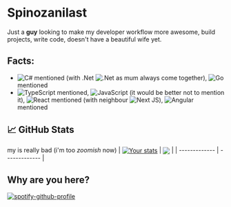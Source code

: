 # Spinozanilast
Just a **guy** looking to make my developer workflow more awesome, build projects, write code, doesn't have a beautiful wife yet.

## Facts: 
* ![C#](https://img.shields.io/badge/c%23-%23239120.svg?style=for-the-badge&logo=csharp&logoColor=white) mentioned (with .Net 	![.Net](https://img.shields.io/badge/.NET-5C2D91?style=for-the-badge&logo=.net&logoColor=white) as mum always come together), ![Go](https://img.shields.io/badge/go-%2300ADD8.svg?style=for-the-badge&logo=go&logoColor=white) mentioned
* ![TypeScript](https://img.shields.io/badge/typescript-%23007ACC.svg?style=for-the-badge&logo=typescript&logoColor=white) mentioned, ![JavaScript](https://img.shields.io/badge/javascript-%23323330.svg?style=for-the-badge&logo=javascript&logoColor=%23F7DF1E) (it would be better not to mention it), ![React](https://img.shields.io/badge/react-%2320232a.svg?style=for-the-badge&logo=react&logoColor=%2361DAFB) mentioned (with neighbour ![Next JS](https://img.shields.io/badge/Next-black?style=for-the-badge&logo=next.js&logoColor=white)), ![Angular](https://img.shields.io/badge/angular-%23DD0031.svg?style=for-the-badge&logo=angular&logoColor=white) mentioned

## 📈 GitHub Stats
my is really bad (i'm too *zoomish* now)
| <a href="https://github.com/anuraghazra/github-readme-stats"><img align="center" src="https://github-readme-stats.vercel.app/api?username=spinozanilast&show_icons=true&theme=radical" alt="Your stats" /></a> | <a href="https://github.com/anuraghazra/github-readme-stats"><img align="center" src="https://github-readme-stats.vercel.app/api/top-langs/?username=spinozanilast&layout=compact&theme=radical&hide=html,css" /></a> |
| ------------- | ------------- |

## Why are you here?

[![spotify-github-profile](https://spotify-github-profile.kittinanx.com/api/view?uid=h7au8phdhe3i5ig3uk3q2es3x&cover_image=true&theme=default&show_offline=false&background_color=10138b&interchange=true&bar_color=fb04ee&bar_color_cover=false)](https://github.com/kittinan/spotify-github-profile)
